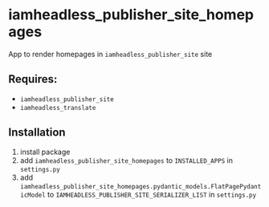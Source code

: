 # iamheadless_publisher_site_homepages

App to render homepages in `iamheadless_publisher_site` site

## Requires:
- `iamheadless_publisher_site`
- `iamheadless_translate`

## Installation

1. install package
2. add `iamheadless_publisher_site_homepages` to `INSTALLED_APPS` in `settings.py`
3. add `iamheadless_publisher_site_homepages.pydantic_models.FlatPagePydanticModel` to `IAMHEADLESS_PUBLISHER_SITE_SERIALIZER_LIST` in `settings.py`
